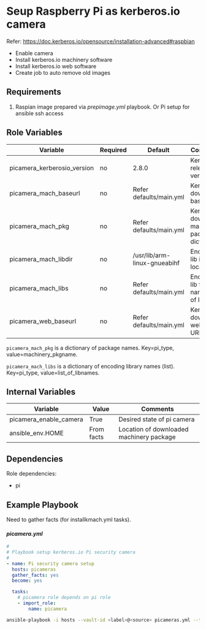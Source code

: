 Seup Raspberry Pi as kerberos.io camera
=========

Refer: https://doc.kerberos.io/opensource/installation-advanced#raspbian

* Enable camera
* Install kerberos.io machinery software
* Install kerberos.io web software
* Create job to auto remove old images

Requirements
------------

1. Raspian image prepared via *prepimage.yml* playbook. Or Pi setup for ansible ssh access

Role Variables
--------------

| Variable                    | Required | Default                      | Comments                                    |
|-----------------------------|----------|------------------------------|---------------------------------------------|
| picamera_kerberosio_version | no       | 2.8.0                        | Kerberos.io release version                 |
| picamera_mach_baseurl       | no       | Refer defaults/main.yml      | Kerberos.io download base URL               |
| picamera_mach_pkg           | no       | Refer defaults/main.yml      | Kerberos.io download machinery package dict |
| picamera_mach_libdir        | no       | /usr/lib/arm-linux-gnueabihf | Encoding lib install location               |
| picamera_mach_libs          | no       | Refer defaults/main.yml      | Encoding lib file names dict of lists       |
| picamera_web_baseurl        | no       | Refer defaults/main.yml      | Kerberos.io download web tarball URL        |

`picamera_mach_pkg` is a dictionary of package names. Key=pi_type, value=machinery_pkgname.

`picamera_mach_libs` is a dictionary of encoding library names (list). Key=pi_type, value=list_of_libnames.


Internal Variables
------------------

| Variable                 | Value      | Comments                                 |
|--------------------------|------------|------------------------------------------|
| picamera_enable_camera   | True       | Desired state of pi camera               |
| ansible_env.HOME         | From facts | Location of downloaded machinery package |

Dependencies
------------

Role dependencies:
* pi

Example Playbook
----------------

Need to gather facts (for installkmach.yml tasks).

#### *picamera.yml*
```yaml
#
# Playbook setup kerberos.io Pi security camera
#
- name: Pi security camera setup
  hosts: picameras
  gather_facts: yes
  become: yes

  tasks:
    # picamera role depends on pi role
    - import_role:
        name: picamera
```
```bash
ansible-playbook -i hosts --vault-id <label>@<source> picameras.yml --tags <distupgrade|setpw|...> -l <hostlimit>
```